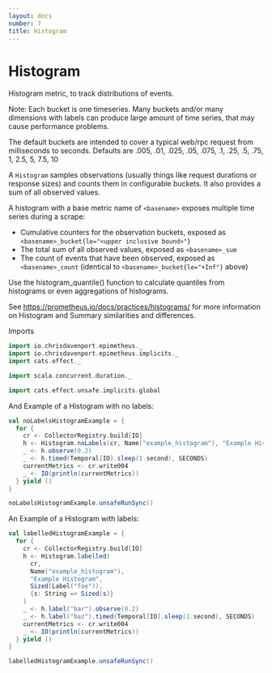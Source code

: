 ```yaml
---
layout: docs
number: 7
title: Histogram
---
```


# Histogram

Histogram metric, to track distributions of events.

Note: Each bucket is one timeseries. Many buckets and/or many dimensions with labels
can produce large amount of time series, that may cause performance problems.

The default buckets are intended to cover a typical web/rpc request from milliseconds to seconds. Defaults are .005, .01, .025, .05, .075, .1, .25, .5, .75, 1, 2.5, 5, 7.5, 10

A `Histogram` samples observations (usually things like request durations or response sizes) and counts them in configurable buckets. It also provides a sum of all observed values.

A histogram with a base metric name of `<basename>` exposes multiple time series during a scrape:

- Cumulative counters for the observation buckets, exposed as `<basename>_bucket{le="<upper inclusive bound>"}`
- The total sum of all observed values, exposed as `<basename>_sum`
- The count of events that have been observed, exposed as `<basename>_count` (identical to `<basename>_bucket{le="+Inf"}` above)

Use the histogram_quantile() function to calculate quantiles from histograms or even aggregations of histograms.

See https://prometheus.io/docs/practices/histograms/ for more information on Histogram and Summary similarities and differences.

Imports

```scala mdoc:silent
import io.chrisdavenport.epimetheus._
import io.chrisdavenport.epimetheus.implicits._
import cats.effect._

import scala.concurrent.duration._

import cats.effect.unsafe.implicits.global
```

And Example of a Histogram with no labels:

```scala mdoc
val noLabelsHistogramExample = {
  for {
    cr <- CollectorRegistry.build[IO]
    h <- Histogram.noLabels(cr, Name("example_histogram"), "Example Histogram")
    _ <- h.observe(0.2)
    _ <- h.timed(Temporal[IO].sleep(1.second), SECONDS)
    currentMetrics <- cr.write004
    _ <- IO(println(currentMetrics))
  } yield ()
}

noLabelsHistogramExample.unsafeRunSync()
```

An Example of a Histogram with labels:

```scala mdoc
val labelledHistogramExample = {
  for {
    cr <- CollectorRegistry.build[IO]
    h <- Histogram.labelled(
      cr,
      Name("example_histogram"),
      "Example Histogram",
      Sized(Label("foo")),
      {s: String => Sized(s)}
    )
    _ <- h.label("bar").observe(0.2)
    _ <- h.label("baz").timed(Temporal[IO].sleep(1.second), SECONDS)
    currentMetrics <- cr.write004
    _ <- IO(println(currentMetrics))
  } yield ()
}

labelledHistogramExample.unsafeRunSync()
```

